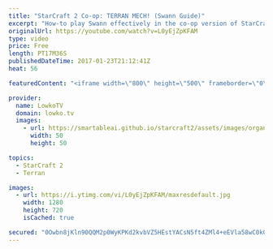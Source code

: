 ```yaml
---
title: "StarCraft 2 Co-op: TERRAN MECH! (Swann Guide)"
excerpt: "How-to play Swann effectively in the co-op version of StarCraft 2. Subscribe for more videos: http://lowko.tv/youtube More co-op: https://goo.gl/4EmHtK  Swann is an incredibly strong commander in the game but he can be quite tricky to play as well. His early game is very weak in comparison, where as"
originalUrl: https://youtube.com/watch?v=L0yEjZpKFAM
type: video
price: Free
length: PT17M36S
publishedDateTime: 2017-01-23T21:12:41Z
heat: 56

featuredContent: "<iframe width=\"800\" height=\"500\" frameborder=\"0\" src=\"https://www.youtube.com/embed/L0yEjZpKFAM\" allow=\"accelerometer; autoplay; encrypted-media; gyroscope; picture-in-picture\" allowfullscreen></iframe>"

provider:
  name: LowkoTV
  domain: lowko.tv
  images:
    - url: https://smartableai.github.io/starcraft2/assets/images/organizations/lowko.tv-50x50.jpg
      width: 50
      height: 50

topics:
  - StarCraft 2
  - Terran

images:
  - url: https://i.ytimg.com/vi/L0yEjZpKFAM/maxresdefault.jpg
    width: 1280
    height: 720
    isCached: true

secured: "0Owbn8jKln90QQM2p0WyKPKd2kvbVZ5HEstYACsN5ft4ZMl4+eEVla58wC0kG7E8m0AtA9fMzNTR9/MnQ8UA165usOE+FkUpemLE8qvLJcziYf3ePnl38GYys1zJ3LrtI0RVdBp24czFmhpAmC1zWfkur4EFJVxNvi2XMfBjX3d0vlIFtjBIm6UHNVUzD/p23Y1E9Yh3UYXfIw3jz/XpAOObKDRf30WtVCHvmODON3Gg58a9XGozRdCBUH1lE36jmko1hymh4YKNEQNrSJoJWZQiSHg7mqKBkzR2mIz6bYtyQpLct+6pwukaGOsshowjUKemld5HGe/8J7XOOrdIazqCsAPNcnKIyT81Si4BcNI8FL2QeSlpC8fYSNcLJflwFe5fur6xswudiF+w/1yJmScBVKtREGorVbM+DgvsokRYns2weVrFSvRhy0mLYypy;2H3tiLKmHAv/lH4HwlIZqA=="
---
```



